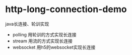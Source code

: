 # http-long-connection-demo
java长连接、轮训实现

- polling 用轮训的方式实现长连接
- stream 用流的方式实现长连接
- websocket 用h5的websocket实现长连接
